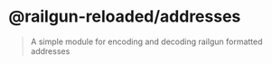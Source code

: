 # @railgun-reloaded/addresses

> A simple module for encoding and decoding railgun formatted addresses

